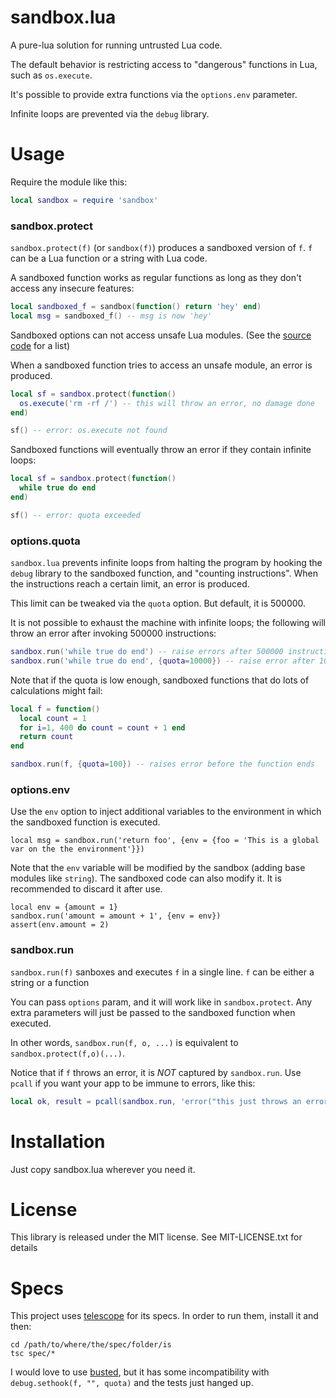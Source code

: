 sandbox.lua
===========

A pure-lua solution for running untrusted Lua code.

The default behavior is restricting access to "dangerous" functions in Lua, such as `os.execute`.

It's possible to provide extra functions via the `options.env` parameter.

Infinite loops are prevented via the `debug` library.

Usage
=====

Require the module like this:

``` lua
local sandbox = require 'sandbox'
```

### sandbox.protect

`sandbox.protect(f)` (or `sandbox(f)`) produces a sandboxed version of `f`. `f` can be a Lua function or a string with Lua code.

A sandboxed function works as regular functions as long as they don't access any insecure features:

```lua
local sandboxed_f = sandbox(function() return 'hey' end)
local msg = sandboxed_f() -- msg is now 'hey'
```

Sandboxed options can not access unsafe Lua modules. (See the [source code](https://github.com/kikito/sandbox.lua/blob/master/sandbox.lua#L35) for a list)

When a sandboxed function tries to access an unsafe module, an error is produced.

```lua
local sf = sandbox.protect(function()
  os.execute('rm -rf /') -- this will throw an error, no damage done
end)

sf() -- error: os.execute not found
```

Sandboxed functions will eventually throw an error if they contain infinite loops:

```lua
local sf = sandbox.protect(function()
  while true do end
end)

sf() -- error: quota exceeded
```

### options.quota

`sandbox.lua` prevents infinite loops from halting the program by hooking the `debug` library to the sandboxed function, and "counting instructions". When
the instructions reach a certain limit, an error is produced.

This limit can be tweaked via the `quota` option. But default, it is 500000.

It is not possible to exhaust the machine with infinite loops; the following will throw an error after invoking 500000 instructions:

``` lua
sandbox.run('while true do end') -- raise errors after 500000 instructions
sandbox.run('while true do end', {quota=10000}) -- raise error after 10000 instructions
```

Note that if the quota is low enough, sandboxed functions that do lots of calculations might fail:

``` lua
local f = function()
  local count = 1
  for i=1, 400 do count = count + 1 end
  return count
end

sandbox.run(f, {quota=100}) -- raises error before the function ends
```

### options.env

Use the `env` option to inject additional variables to the environment in which the sandboxed function is executed.

    local msg = sandbox.run('return foo', {env = {foo = 'This is a global var on the the environment'}})

Note that the `env` variable will be modified by the sandbox (adding base modules like `string`). The sandboxed code can also modify it. It is
recommended to discard it after use.

    local env = {amount = 1}
    sandbox.run('amount = amount + 1', {env = env})
    assert(env.amount = 2)


### sandbox.run

`sandbox.run(f)` sanboxes and executes `f` in a single line. `f` can be either a string or a function

You can pass `options` param, and it will work like in `sandbox.protect`.
Any extra parameters will just be passed to the sandboxed function when executed.

In other words, `sandbox.run(f, o, ...)` is equivalent to `sandbox.protect(f,o)(...)`.

Notice that if `f` throws an error, it is *NOT* captured by `sandbox.run`. Use `pcall` if you want your app to be immune to errors, like this:

``` lua
local ok, result = pcall(sandbox.run, 'error("this just throws an error")')
```


Installation
============

Just copy sandbox.lua wherever you need it.

License
=======

This library is released under the MIT license. See MIT-LICENSE.txt for details

Specs
=====

This project uses [telescope](https://github.com/norman/telescope) for its specs. In order to run them, install it and then:

```
cd /path/to/where/the/spec/folder/is
tsc spec/*
```

I would love to use [busted](http://olivinelabs.com/busted/), but it has some incompatibility with `debug.sethook(f, "", quota)` and the tests just hanged up.
